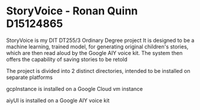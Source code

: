 # StoryVoice - Ronan Quinn D15124865

StoryVoice is my DIT DT255/3 Ordinary Degree project
It is designed to be a machine learning, trained model,
for generating original children's stories, which are then
read aloud by the Google AIY voice kit. The system then
offers the capability of saving stories to be retold

The project is divided into 2 distinct directories, intended to be installed on separate platforms

gcpInstance is installed on a Google Cloud vm instance

aiyUI is installed on a Google AIY voice kit
